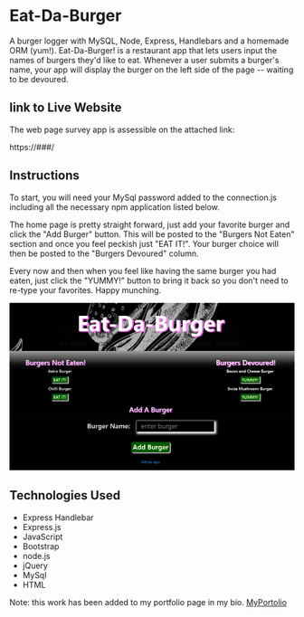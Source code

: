 # Eat-Da-Burger
A burger logger with MySQL, Node, Express, Handlebars and a homemade ORM (yum!). Eat-Da-Burger! is a restaurant app that lets users input the names of burgers they'd like to eat. Whenever a user submits a burger's name, your app will display the burger on the left side of the page -- waiting to be devoured.

## link to Live Website
The web page survey app is assessible on the attached link:

https://###/

## Instructions
To start, you will need your MySql password added to the connection.js including all the necessary npm application listed below.

The home page is pretty straight forward, just add your favorite burger and click the "Add Burger" button. This will be posted to the "Burgers Not Eaten" section and once you feel peckish just "EAT IT!". Your burger choice will then be posted to the "Burgers Devoured" column.

Every now and then when you feel like having the same burger you had eaten, just click the "YUMMY!" button to bring it back so you don't need to re-type your favorites. Happy munching.

![home](./public/assets/img/home.png)

## Technologies Used

- Express Handlebar
- Express.js
- JavaScript
- Bootstrap
- node.js
- jQuery
- MySql
- HTML


Note: this work has been added to my portfolio page in my bio.
[MyPortolio](https://jgohbb.github.io/Portfolio-JGoh/portfolio.html)